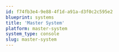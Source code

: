 ```yaml
---
id: f74fb3e4-9e88-4f1d-a91a-d3f0c2c595e2
blueprint: systems
title: 'Master System'
platform: master-system
system_type: console
slug: master-system
---
```

